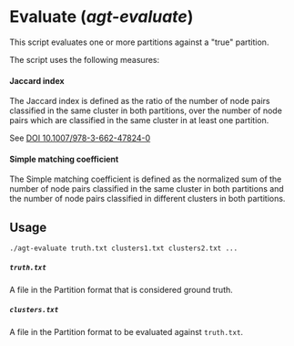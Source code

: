 # Evaluate (*agt-evaluate*)

This script evaluates one or more partitions against a "true" partition.

The script uses the following measures:

#### Jaccard index

The Jaccard index is defined as the ratio of the number of node pairs classified
in the same cluster in both partitions, over the number of node pairs which are
classified in the same cluster in at least one partition.

See [DOI 10.1007/978-3-662-47824-0](https://doi.org/10.1007/978-3-662-47824-0_2)

#### Simple matching coefficient

The Simple matching coefficient is defined as the normalized sum of the number
of node pairs classified in the same cluster in both partitions and the number
of node pairs classified in different clusters in both partitions.

## Usage

```
./agt-evaluate truth.txt clusters1.txt clusters2.txt ...
```

##### `truth.txt`

A file in the Partition format that is considered ground truth.

##### `clusters.txt`

A file in the Partition format to be evaluated against `truth.txt`.
